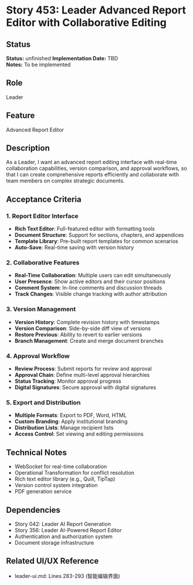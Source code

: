 # Story 453: Leader Advanced Report Editor with Collaborative Editing

## Status
**Status:** unfinished
**Implementation Date:** TBD  
**Notes:** To be implemented

## Role
Leader

## Feature
Advanced Report Editor

## Description
As a Leader, I want an advanced report editing interface with real-time collaboration capabilities, version comparison, and approval workflows, so that I can create comprehensive reports efficiently and collaborate with team members on complex strategic documents.

## Acceptance Criteria

### 1. Report Editor Interface
- **Rich Text Editor**: Full-featured editor with formatting tools
- **Document Structure**: Support for sections, chapters, and appendices
- **Template Library**: Pre-built report templates for common scenarios
- **Auto-Save**: Real-time saving with version history

### 2. Collaborative Features
- **Real-Time Collaboration**: Multiple users can edit simultaneously
- **User Presence**: Show active editors and their cursor positions
- **Comment System**: In-line comments and discussion threads
- **Track Changes**: Visible change tracking with author attribution

### 3. Version Management
- **Version History**: Complete revision history with timestamps
- **Version Comparison**: Side-by-side diff view of versions
- **Restore Previous**: Ability to revert to earlier versions
- **Branch Management**: Create and merge document branches

### 4. Approval Workflow
- **Review Process**: Submit reports for review and approval
- **Approval Chain**: Define multi-level approval hierarchies
- **Status Tracking**: Monitor approval progress
- **Digital Signatures**: Secure approval with digital signatures

### 5. Export and Distribution
- **Multiple Formats**: Export to PDF, Word, HTML
- **Custom Branding**: Apply institutional branding
- **Distribution Lists**: Manage recipient lists
- **Access Control**: Set viewing and editing permissions

## Technical Notes
- WebSocket for real-time collaboration
- Operational Transformation for conflict resolution
- Rich text editor library (e.g., Quill, TipTap)
- Version control system integration
- PDF generation service

## Dependencies
- Story 042: Leader AI Report Generation
- Story 356: Leader AI-Powered Report Editor
- Authentication and authorization system
- Document storage infrastructure

## Related UI/UX Reference
- leader-ui.md: Lines 283-293 (智能编辑界面)
